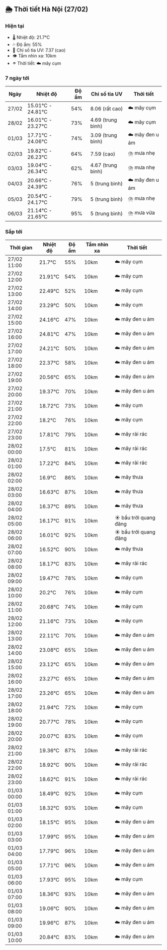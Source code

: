 ## 🌦️ Thời tiết Hà Nội (27/02)

### Hiện tại

- 🌡️ Nhiệt độ: 21.7℃
- 💦 Độ ẩm: 55%
- 🌟 Chỉ số tia UV: 7.37 (cao)
- 👁️ Tầm nhìn xa: 10km
- ☂️ Thời tiết: ☁️ mây cụm

### 7 ngày tới

| Ngày | Nhiệt độ | Độ ẩm | Chỉ số tia UV | Thời tiết |
| --- | --- | --- | --- | --- |
| 27/02 | 15.01℃ - 24.81℃ | 54% | 8.06 (rất cao) | ☁️ mây cụm |
| 28/02 | 16.01℃ - 23.27℃ | 73% | 4.69 (trung bình) | ☁️ mây cụm |
| 01/03 | 17.71℃ - 24.06℃ | 74% | 3.09 (trung bình) | ☁️ mây đen u ám |
| 02/03 | 19.82℃ - 26.23℃ | 64% | 7.59 (cao) | ⛈️ mưa nhẹ |
| 03/03 | 19.04℃ - 26.34℃ | 62% | 4.67 (trung bình) | ⛈️ mưa nhẹ |
| 04/03 | 20.66℃ - 24.39℃ | 76% | 5 (trung bình) | ☁️ mây đen u ám |
| 05/03 | 20.54℃ - 24.17℃ | 79% | 5 (trung bình) | ⛈️ mưa nhẹ |
| 06/03 | 21.14℃ - 21.65℃ | 95% | 5 (trung bình) | ⛈️ mưa vừa |

### Sắp tới

| Thời gian | Nhiệt độ | Độ ẩm | Tầm nhìn xa | Thời tiết |
| --- | --- | --- | --- | --- |
| 27/02 11:00 | 21.7℃ | 55% | 10km | ☁️ mây cụm |
| 27/02 12:00 | 21.91℃ | 54% | 10km | ☁️ mây cụm |
| 27/02 13:00 | 22.49℃ | 52% | 10km | ☁️ mây cụm |
| 27/02 14:00 | 23.29℃ | 50% | 10km | ☁️ mây cụm |
| 27/02 15:00 | 24.16℃ | 47% | 10km | ☁️ mây đen u ám |
| 27/02 16:00 | 24.81℃ | 47% | 10km | ☁️ mây đen u ám |
| 27/02 17:00 | 24.21℃ | 50% | 10km | ☁️ mây đen u ám |
| 27/02 18:00 | 22.37℃ | 58% | 10km | ☁️ mây đen u ám |
| 27/02 19:00 | 20.56℃ | 65% | 10km | ☁️ mây đen u ám |
| 27/02 20:00 | 19.37℃ | 70% | 10km | ☁️ mây đen u ám |
| 27/02 21:00 | 18.72℃ | 73% | 10km | ☁️ mây cụm |
| 27/02 22:00 | 18.2℃ | 76% | 10km | ☁️ mây cụm |
| 27/02 23:00 | 17.81℃ | 79% | 10km | ☁️ mây rải rác |
| 28/02 00:00 | 17.5℃ | 81% | 10km | ☁️ mây rải rác |
| 28/02 01:00 | 17.22℃ | 84% | 10km | ☁️ mây rải rác |
| 28/02 02:00 | 16.9℃ | 86% | 10km | ☁️ mây thưa |
| 28/02 03:00 | 16.63℃ | 87% | 10km | ☁️ mây thưa |
| 28/02 04:00 | 16.37℃ | 89% | 10km | ☁️ mây thưa |
| 28/02 05:00 | 16.17℃ | 91% | 10km | ☀️ bầu trời quang đãng |
| 28/02 06:00 | 16.01℃ | 92% | 10km | ☀️ bầu trời quang đãng |
| 28/02 07:00 | 16.52℃ | 90% | 10km | ☁️ mây thưa |
| 28/02 08:00 | 18.17℃ | 83% | 10km | ☁️ mây rải rác |
| 28/02 09:00 | 19.47℃ | 78% | 10km | ☁️ mây cụm |
| 28/02 10:00 | 20.2℃ | 76% | 10km | ☁️ mây cụm |
| 28/02 11:00 | 20.68℃ | 74% | 10km | ☁️ mây cụm |
| 28/02 12:00 | 21.16℃ | 73% | 10km | ☁️ mây cụm |
| 28/02 13:00 | 22.11℃ | 70% | 10km | ☁️ mây đen u ám |
| 28/02 14:00 | 23.08℃ | 65% | 10km | ☁️ mây đen u ám |
| 28/02 15:00 | 23.12℃ | 65% | 10km | ☁️ mây đen u ám |
| 28/02 16:00 | 23.27℃ | 65% | 10km | ☁️ mây đen u ám |
| 28/02 17:00 | 23.26℃ | 65% | 10km | ☁️ mây đen u ám |
| 28/02 18:00 | 21.94℃ | 72% | 10km | ☁️ mây cụm |
| 28/02 19:00 | 20.77℃ | 78% | 10km | ☁️ mây cụm |
| 28/02 20:00 | 20.07℃ | 83% | 10km | ☁️ mây cụm |
| 28/02 21:00 | 19.36℃ | 87% | 10km | ☁️ mây rải rác |
| 28/02 22:00 | 18.92℃ | 90% | 10km | ☁️ mây rải rác |
| 28/02 23:00 | 18.62℃ | 91% | 10km | ☁️ mây rải rác |
| 01/03 00:00 | 18.49℃ | 92% | 10km | ☁️ mây cụm |
| 01/03 01:00 | 18.32℃ | 93% | 10km | ☁️ mây cụm |
| 01/03 02:00 | 18.15℃ | 95% | 10km | ☁️ mây đen u ám |
| 01/03 03:00 | 17.99℃ | 95% | 10km | ☁️ mây đen u ám |
| 01/03 04:00 | 17.79℃ | 96% | 10km | ☁️ mây đen u ám |
| 01/03 05:00 | 17.71℃ | 96% | 10km | ☁️ mây đen u ám |
| 01/03 06:00 | 17.93℃ | 95% | 10km | ☁️ mây cụm |
| 01/03 07:00 | 18.36℃ | 93% | 10km | ☁️ mây đen u ám |
| 01/03 08:00 | 19.06℃ | 90% | 10km | ☁️ mây đen u ám |
| 01/03 09:00 | 19.96℃ | 87% | 10km | ☁️ mây đen u ám |
| 01/03 10:00 | 20.84℃ | 83% | 10km | ☁️ mây đen u ám |
